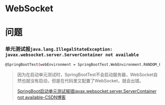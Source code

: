 # WebSocket

# 问题

### 单元测试报`java.lang.IllegalStateException: javax.websocket.server.ServerContainer not available`

```bash
@SpringBootTest(webEnvironment = SpringBootTest.WebEnvironment.RANDOM_PORT)
```

> 因为在启动单元测试时，SpringBootTest不会启动服务器，WebSocket自然也就没有启动，但是在代码里又配置了WebSocket，就会出错。
>
> [SpringBoot启动单元测试报错javax.websocket.server.ServerContainer not available-CSDN博客](https://blog.csdn.net/shenjuntao520/article/details/115206335)